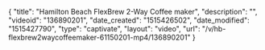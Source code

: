 {
    "title": "Hamilton Beach FlexBrew 2-Way Coffee maker",
    "description": "",
    "videoid": "136890201",
    "date_created": "1515426502",
    "date_modified": "1515427790",
    "type": "captivate",
    "layout": "video",
    "url": "\/v\/hb-flexbrew2waycoffeemaker-61150201-mp4\/136890201"
}